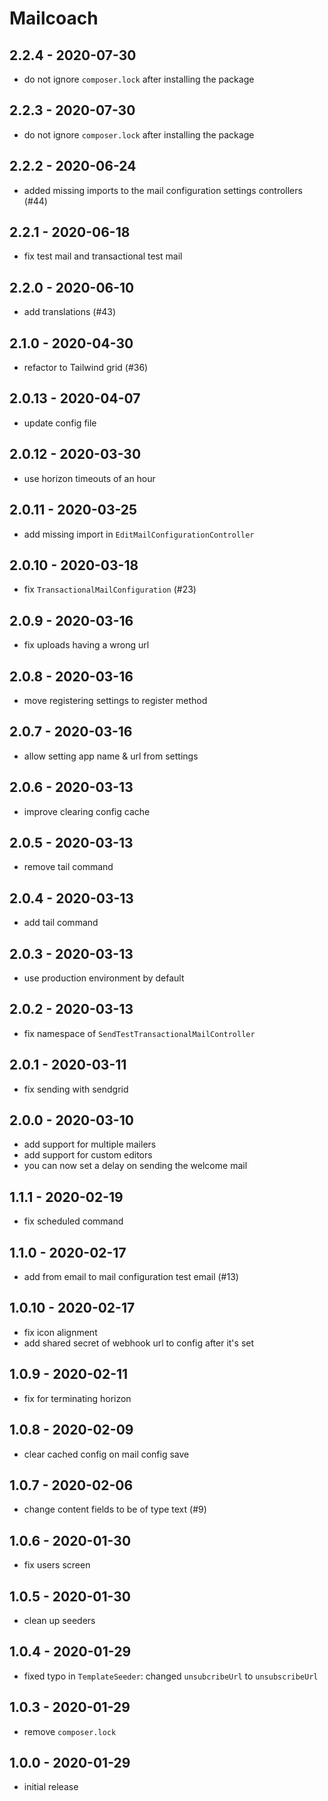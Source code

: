 # Mailcoach

## 2.2.4 - 2020-07-30

- do not ignore `composer.lock` after installing the package

## 2.2.3 - 2020-07-30

- do not ignore `composer.lock` after installing the package

## 2.2.2 - 2020-06-24

- added missing imports to the mail configuration settings controllers (#44)

## 2.2.1 - 2020-06-18

- fix test mail and transactional test mail

## 2.2.0 - 2020-06-10

- add translations (#43)

## 2.1.0 - 2020-04-30

- refactor to Tailwind grid (#36)

## 2.0.13 - 2020-04-07

- update config file

## 2.0.12 - 2020-03-30

- use horizon timeouts of an hour

## 2.0.11 - 2020-03-25

- add missing import in `EditMailConfigurationController`

## 2.0.10 - 2020-03-18

- fix `TransactionalMailConfiguration` (#23)

## 2.0.9 - 2020-03-16

- fix uploads having a wrong url

## 2.0.8 - 2020-03-16

- move registering settings to register method

## 2.0.7 - 2020-03-16

- allow setting app name & url from settings

## 2.0.6 - 2020-03-13

- improve clearing config cache

## 2.0.5 - 2020-03-13

- remove tail command

## 2.0.4 - 2020-03-13

- add tail command

## 2.0.3 - 2020-03-13

- use production environment by default

## 2.0.2 - 2020-03-13

- fix namespace of `SendTestTransactionalMailController`

## 2.0.1 - 2020-03-11

- fix sending with sendgrid

## 2.0.0 - 2020-03-10

- add support for multiple mailers
- add support for custom editors
- you can now set a delay on sending the welcome mail

## 1.1.1 - 2020-02-19

- fix scheduled command

## 1.1.0 - 2020-02-17

- add from email to mail configuration test email (#13)

## 1.0.10 - 2020-02-17

- fix icon alignment
- add shared secret of webhook url to config after it's set

## 1.0.9 - 2020-02-11

- fix for terminating horizon

## 1.0.8 - 2020-02-09

- clear cached config on mail config save

## 1.0.7 - 2020-02-06

- change content fields to be of type text (#9)

## 1.0.6 - 2020-01-30

- fix users screen

## 1.0.5 - 2020-01-30

- clean up seeders

## 1.0.4 - 2020-01-29

- fixed typo in `TemplateSeeder`: changed `unsubcribeUrl` to `unsubscribeUrl`

## 1.0.3 - 2020-01-29

- remove `composer.lock`

## 1.0.0 - 2020-01-29

- initial release
